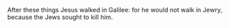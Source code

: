 After these things Jesus walked in Galilee: for he would not walk in Jewry, because the Jews sought to kill him.
